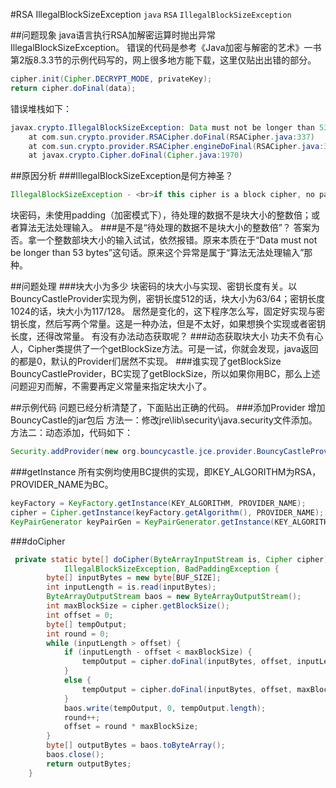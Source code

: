 #RSA IllegalBlockSizeException
`java` `RSA` `IllegalBlockSizeException`

##问题现象
java语言执行RSA加解密运算时抛出异常IllegalBlockSizeException。
错误的代码是参考《Java加密与解密的艺术》一书第2版8.3.3节的示例代码写的，网上很多地方能下载，这里仅贴出出错的部分。
```java
cipher.init(Cipher.DECRYPT_MODE, privateKey);
return cipher.doFinal(data);
```
错误堆栈如下：
```java
javax.crypto.IllegalBlockSizeException: Data must not be longer than 53 bytes
	at com.sun.crypto.provider.RSACipher.doFinal(RSACipher.java:337)
	at com.sun.crypto.provider.RSACipher.engineDoFinal(RSACipher.java:382)
	at javax.crypto.Cipher.doFinal(Cipher.java:1970)
```

##原因分析
###IllegalBlockSizeException是何方神圣？
```java
IllegalBlockSizeException - <br>if this cipher is a block cipher, no padding has been requested (only in encryption mode), and the total input length of the data processed by this cipher is not a multiple of block size; <br>or if this encryption algorithm is unable to process the input data provided. 
```
块密码，未使用padding（加密模式下），待处理的数据不是块大小的整数倍；或者算法无法处理输入。
###是不是“待处理的数据不是块大小的整数倍”？
答案为否。拿一个整数部块大小的输入试试，依然报错。原来本质在于“Data must not be longer than 53 bytes”这句话。原来这个异常是属于“算法无法处理输入”那种。

##问题处理
###块大小为多少
块密码的块大小与实现、密钥长度有关。以BouncyCastleProvider实现为例，密钥长度512的话，块大小为63/64；密钥长度1024的话，块大小为117/128。
居然是变化的，这下程序怎么写，固定好实现与密钥长度，然后写两个常量。这是一种办法，但是不太好，如果想换个实现或者密钥长度，还得改常量。
有没有办法动态获取呢？
###动态获取块大小
功夫不负有心人，Cipher类提供了一个getBlockSize方法。可是一试，你就会发现，java返回的都是0，默认的Provider们居然不实现。
###谁实现了getBlockSize
BouncyCastleProvider，BC实现了getBlockSize，所以如果你用BC，那么上述问题迎刃而解，不需要再定义常量来指定块大小了。

##示例代码
问题已经分析清楚了，下面贴出正确的代码。
###添加Provider
增加BouncyCastle的jar包后
方法一：修改jre\lib\security\java.security文件添加。<br>
方法二：动态添加，代码如下：
```java
Security.addProvider(new org.bouncycastle.jce.provider.BouncyCastleProvider());
```
###getInstance
所有实例均使用BC提供的实现，即KEY_ALGORITHM为RSA，PROVIDER_NAME为BC。
```java
keyFactory = KeyFactory.getInstance(KEY_ALGORITHM, PROVIDER_NAME);
cipher = Cipher.getInstance(keyFactory.getAlgorithm(), PROVIDER_NAME);
KeyPairGenerator keyPairGen = KeyPairGenerator.getInstance(KEY_ALGORITHM, PROVIDER_NAME);
```
###doCipher
```java
 private static byte[] doCipher(ByteArrayInputStream is, Cipher cipher) throws IOException,
            IllegalBlockSizeException, BadPaddingException {
        byte[] inputBytes = new byte[BUF_SIZE];
        int inputLength = is.read(inputBytes);
        ByteArrayOutputStream baos = new ByteArrayOutputStream();
        int maxBlockSize = cipher.getBlockSize();
        int offset = 0;
        byte[] tempOutput;
        int round = 0;
        while (inputLength > offset) {
            if (inputLength - offset < maxBlockSize) {
                tempOutput = cipher.doFinal(inputBytes, offset, inputLength - offset);
            }
            else {
                tempOutput = cipher.doFinal(inputBytes, offset, maxBlockSize);
            }
            baos.write(tempOutput, 0, tempOutput.length);
            round++;
            offset = round * maxBlockSize;
        }
        byte[] outputBytes = baos.toByteArray();
        baos.close();
        return outputBytes;
    }
```

